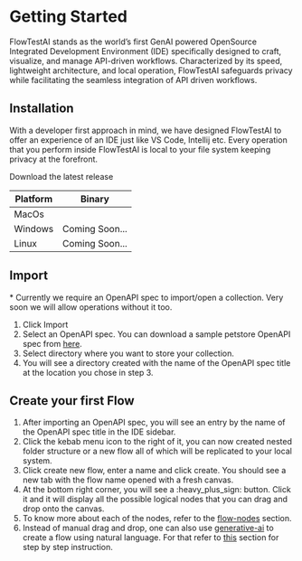 # Getting Started

FlowTestAI stands as the world’s first GenAI powered OpenSource Integrated Development Environment (IDE) specifically designed to craft, visualize, and manage API-driven workflows. Characterized by its speed, lightweight architecture, and local operation, FlowTestAI safeguards privacy while facilitating the seamless integration of API driven workflows.

## Installation

With a developer first approach in mind, we have designed FlowTestAI to offer an experience of an IDE just like VS Code, Intellij etc. Every operation that you perform inside FlowTestAI is local to your file system keeping privacy at the forefront.

Download the latest release

| Platform | Binary         |
| -------- | -------------- |
| MacOs    |                |
| Windows  | Coming Soon... |
| Linux    | Coming Soon... |

## Import

&#x20;\* Currently we require an OpenAPI spec to import/open a collection. Very soon we will allow operations without it too.&#x20;

1. Click Import
2. Select an OpenAPI spec. You can download a sample petstore OpenAPI spec from [here](https://github.com/swagger-api/swagger-petstore/blob/master/src/main/resources/openapi.yaml).
3. Select directory where you want to store your collection.
4. You will see a directory created with the name of the OpenAPI spec title at the location you chose in step 3.

## Create your first Flow

1. After importing an OpenAPI spec, you will see an entry by the name of the OpenAPI spec title in the IDE sidebar.
2. Click the kebab menu icon to the right of it, you can now created nested folder structure or a new flow all of which will be replicated to your local system.
3. Click create new flow, enter a name and click create. You should see a new tab with the flow name opened with a fresh canvas.&#x20;
4. At the bottom right corner, you will see a :heavy\_plus\_sign: button. Click it and it will display all the possible logical nodes that you can drag and drop onto the canvas.
5. To know more about each of the nodes, refer to the [flow-nodes](../flow-nodes/ "mention") section.
6. Instead of manual drag and drop, one can also use [generative-ai](../generative-ai/ "mention") to create a flow using natural language. For that refer to [this](../generative-ai/) section for step by step instruction.
